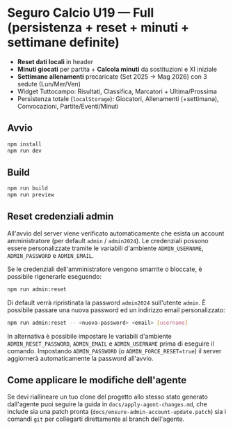 # Seguro Calcio U19 — Full (persistenza + reset + minuti + settimane definite)

- **Reset dati locali** in header
- **Minuti giocati** per partita + **Calcola minuti** da sostituzioni e XI iniziale
- **Settimane allenamenti** precaricate (Set 2025 → Mag 2026) con 3 sedute (Lun/Mer/Ven)
- Widget Tuttocampo: Risultati, Classifica, Marcatori + Ultima/Prossima
- Persistenza totale (`localStorage`): Giocatori, Allenamenti (+settimana), Convocazioni, Partite/Eventi/Minuti

## Avvio
```bash
npm install
npm run dev
```

## Build
```bash
npm run build
npm run preview
```

## Reset credenziali admin
All'avvio del server viene verificato automaticamente che esista un account amministratore (per default `admin` / `admin2024`).
Le credenziali possono essere personalizzate tramite le variabili d'ambiente `ADMIN_USERNAME`, `ADMIN_PASSWORD` e `ADMIN_EMAIL`.

Se le credenziali dell'amministratore vengono smarrite o bloccate, è possibile rigenerarle eseguendo:

```bash
npm run admin:reset
```

Di default verrà ripristinata la password `admin2024` sull'utente `admin`. È possibile passare una nuova password ed un indirizzo email personalizzato:

```bash
npm run admin:reset -- <nuova-password> <email> [username]
```

In alternativa è possibile impostare le variabili d'ambiente `ADMIN_RESET_PASSWORD`, `ADMIN_EMAIL` e `ADMIN_USERNAME` prima di eseguire il comando. Impostando `ADMIN_PASSWORD` (o `ADMIN_FORCE_RESET=true`) il server aggiornerà automaticamente la password all'avvio.

## Come applicare le modifiche dell'agente
Se devi riallineare un tuo clone del progetto allo stesso stato generato dall'agente puoi seguire la guida in `docs/apply-agent-changes.md`, che include sia una patch pronta (`docs/ensure-admin-account-update.patch`) sia i comandi `git` per collegarti direttamente al branch dell'agente.
